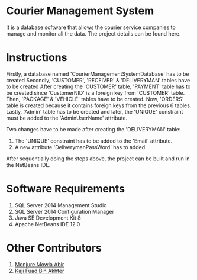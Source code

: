 # Courier Management System

It is a database software that allows the courier service companies to manage and monitor all the data. The project details can be found here.

# Instructions

Firstly, a database named 'CourierManagementSystemDatabase' has to be created Secondly, 'CUSTOMER', 'RECEIVER' & 'DELIVERYMAN' tables have to be created  After creating the 'CUSTOMER' table, 'PAYMENT' table has to be created since 'CustomerNID' is a foreign key from 'CUSTOMER' table. Then, 'PACKAGE' & 'VEHICLE' tables have to be created. Now, 'ORDERS' table is created because it contains foreign keys from the previous 6 tables. Lastly, 'Admin' table has to be created and later, the 'UNIQUE' constraint must be added to the 'AdminUserName' attribute.

Two changes have to be made after creating the 'DELIVERYMAN' table:
1. The 'UNIQUE' constraint has to be added to the 'Email' attribute.
2. A new attribute 'DeliverymanPassWord' has to added.

After sequentially doing the steps above, the project can be built and run in the NetBeans IDE.

# Software Requirements

1. SQL Server 2014 Management Studio
2. SQL Server 2014 Configuration Manager
3. Java SE Development Kit 8
4. Apache NetBeans IDE 12.0

# Other Contributors

1. [Monjure Mowla Abir](https://github.com/abir2727) 
2. [Kaji Fuad Bin Akhter](https://github.com/FuadBinAkhter)